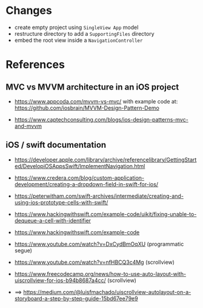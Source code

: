 # Changes
* create empty project using `SingleView App` model
* restructure directory to add a `SupportingFiles` directory
* embed the root view inside a `NavigationController`

# References
## MVC vs MVVM architecture in an iOS project
* https://www.appcoda.com/mvvm-vs-mvc/ with example code at:
  https://github.com/iosbrain/MVVM-Design-Pattern-Demo
  
* https://www.captechconsulting.com/blogs/ios-design-patterns-mvc-and-mvvm

## iOS / swift documentation
* https://developer.apple.com/library/archive/referencelibrary/GettingStarted/DevelopiOSAppsSwift/ImplementNavigation.html
* https://www.credera.com/blog/custom-application-development/creating-a-dropdown-field-in-swift-for-ios/
* https://peterwitham.com/swift-archives/intermediate/creating-and-using-ios-prototype-cells-with-swift/

* https://www.hackingwithswift.com/example-code/uikit/fixing-unable-to-dequeue-a-cell-with-identifier
* https://www.hackingwithswift.com/example-code

* https://www.youtube.com/watch?v=DxCydBmOqXU  (programmatic segue)

* https://www.youtube.com/watch?v=nfHBCQ3c4Mg (scrollview)
* https://www.freecodecamp.org/news/how-to-use-auto-layout-with-uiscrollview-for-ios-b94b8687a4cc/ (scrollview)
* ==>   https://medium.com/@luisfmachado/uiscrollview-autolayout-on-a-storyboard-a-step-by-step-guide-15bd67ee79e9

